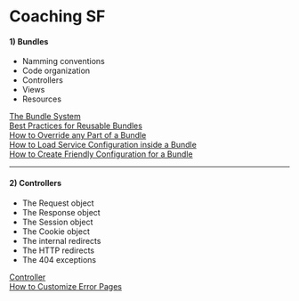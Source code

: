 Coaching SF
===========================

#### **1) Bundles**
* Namming conventions  
* Code organization  
* Controllers  
* Views  
* Resources    

[The Bundle System](https://symfony.com/doc/2.3/book/bundles.html)  
[Best Practices for Reusable Bundles](https://symfony.com/doc/2.3/cookbook/bundles/best_practices.html)  
[How to Override any Part of a Bundle](https://symfony.com/doc/2.3/cookbook/bundles/override.html)  
[How to Load Service Configuration inside a Bundle](https://symfony.com/doc/2.3/cookbook/bundles/extension.html)  
[How to Create Friendly Configuration for a Bundle](https://symfony.com/doc/2.3/cookbook/bundles/configuration.html)  

---

#### **2) Controllers**
* The Request object  
* The Response object  
* The Session object  
* The Cookie object  
* The internal redirects  
* The HTTP redirects  
* The 404 exceptions  

[Controller](https://symfony.com/doc/2.3/book/controller.html)  
[How to Customize Error Pages](https://symfony.com/doc/2.3/cookbook/controller/error_pages.html)  
